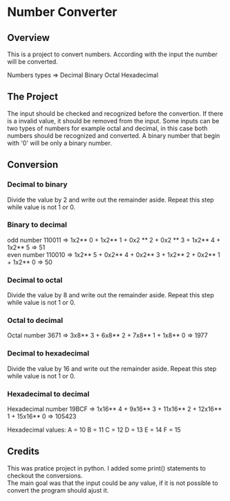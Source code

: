 # Number Converter

## Overview
This is a project to convert numbers. According with the input the number will be converted.

Numbers types => Decimal Binary Octal Hexadecimal

## The Project
The input should be checked and recognized before the convertion. If there is a invalid value, it should be removed from the input. Some inputs can be two types of numbers for example octal and decimal, in this case both numbers should be recognized and converted. A binary number that begin with '0' will be only a binary number.

## Conversion

### Decimal to binary 
Divide the value by 2 and write out the remainder aside. Repeat this step while value is not 1 or 0.

### Binary to decimal <br>
odd number 110011 => 1x2** 0 + 1x2** 1  + 0x2 ** 2 + 0x2 ** 3 + 1x2** 4 + 1x2** 5 => 51 <br>
even number 110010 => 1x2** 5 + 0x2** 4 + 0x2** 3 + 1x2** 2 + 0x2** 1 + 1x2** 0 => 50

### Decimal to octal <br>
Divide the value by 8 and write out the remainder aside. Repeat this step while value is not 1 or 0.

### Octal to decimal <br>
Octal number 3671 => 3x8** 3 + 6x8** 2 + 7x8** 1 + 1x8** 0 => 1977

### Decimal to hexadecimal <br>
Divide the value by 16 and write out the remainder aside. Repeat this step while value is not 1 or 0.

### Hexadecimal to decimal <br>
Hexadecimal number 19BCF => 1x16** 4 + 9x16** 3 + 11x16** 2 + 12x16** 1 + 15x16** 0 => 105423

Hexadecimal values:
A = 10 
B = 11
C = 12
D = 13
E = 14
F = 15

## Credits
This was pratice project in python. I added some print() statements to checkout the conversions. <br>The main goal was that the input could be any value, if it is not possible to convert the program should ajust it.
